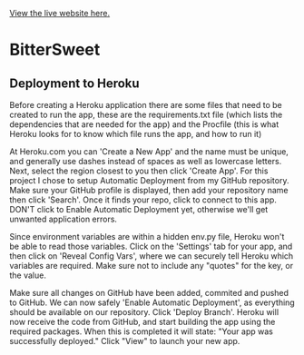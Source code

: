 

[View the live website here.](https://bitter-sweet-milestone-3.herokuapp.com/)

# BitterSweet



## Deployment to Heroku 

Before creating a Heroku application there are some files that need to be created to run the app, these are the requirements.txt file (which lists the dependencies that are needed for the app) and the Procfile (this is what Heroku looks for to know which file runs the app, and how to run it)

At Heroku.com you can 'Create a New App' and the name must be unique, and generally use dashes instead of spaces as well as lowercase letters.
Next, select the region closest to you then click 'Create App'.
For this project I chose to setup Automatic Deployment from my GitHub repository. Make sure your GitHub profile is displayed, then add your repository name then click 'Search'. Once it finds your repo, click to connect to this app.
DON'T click to Enable Automatic Deployment yet, otherwise we'll get unwanted application errors.

Since environment variables are within a hidden env.py file, Heroku won't be able to read those variables. Click on the 'Settings' tab for your app, and then click on 'Reveal Config Vars', where we can securely tell Heroku which variables are required.
Make sure not to include any "quotes" for the key, or the value.

Make sure all changes on GitHub have been added, commited and pushed to GitHub. We can now safely 'Enable Automatic Deployment', as everything should be available on our repository.
Click 'Deploy Branch'. Heroku will now receive the code from GitHub, and start building the app using the required packages. When this is completed it will state: "Your app was successfully deployed." Click "View" to launch your new app.